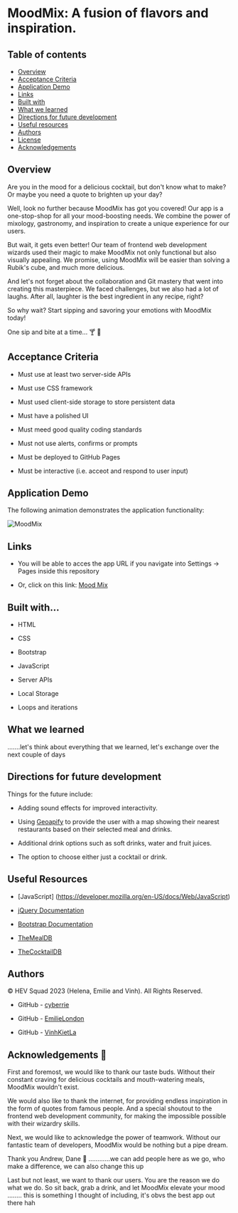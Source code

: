 # MoodMix: A fusion of flavors and inspiration.

## Table of contents

- [Overview](#overview)
- [Acceptance Criteria](#acceptance-criteria)
- [Application Demo](#application-demo)
- [Links](#links)
- [Built with](#built-with)
- [What we learned](#what-we-learned)
- [Directions for future development](#directions-for-future-development)
- [Useful resources](#useful-resources)
- [Authors](#authors)
- [License](#license)
- [Acknowledgements](#acknowledgements)

## Overview

Are you in the mood for a delicious cocktail, but don't know what to make? Or maybe you need a quote to brighten up your day?

Well, look no further because MoodMix has got you covered! Our app is a one-stop-shop for all your mood-boosting needs. We combine the power of mixology, gastronomy, and inspiration to create a unique experience for our users.

But wait, it gets even better! Our team of frontend web development wizards used their magic to make MoodMix not only functional but also visually appealing. We promise, using MoodMix will be easier than solving a Rubik's cube, and much more delicious.

And let's not forget about the collaboration and Git mastery that went into creating this masterpiece. We faced challenges, but we also had a lot of laughs. After all, laughter is the best ingredient in any recipe, right?

So why wait? Start sipping and savoring your emotions with MoodMix today!

One sip and bite at a time... 🍸 🤤

## Acceptance Criteria

- Must use at least two server-side APIs

- Must use CSS framework

- Must used client-side storage to store persistent data

- Must have a polished UI

- Must meed good quality coding standards

- Must not use alerts, confirms or prompts

- Must be deployed to GitHub Pages

- Must be interactive (i.e. acceot and respond to user input)

## Application Demo

The following animation demonstrates the application functionality:

![MoodMix]()

## Links

- You will be able to acces the app URL if you navigate into Settings → Pages inside this repository

- Or, click on this link: [Mood Mix]()

## Built with...

- HTML

- CSS

- Bootstrap

- JavaScript

- Server APIs

- Local Storage

- Loops and iterations

## What we learned

.......let's think about everything that we learned, let's exchange over the next couple of days

## Directions for future development

Things for the future include:

- Adding sound effects for improved interactivity.

- Using [Geoapify](https://www.geoapify.com/) to provide the user with a map showing their nearest restaurants based on their selected meal and drinks.

- Additional drink options such as soft drinks, water and fruit juices.

- The option to choose either just a cocktail or drink.

## Useful Resources

- [JavaScript] (https://developer.mozilla.org/en-US/docs/Web/JavaScript)

- [jQuery Documentation](https://api.jquery.com/)

- [Bootstrap Documentation](https://getbootstrap.com/docs/5.0)

- [TheMealDB](https://www.themealdb.com/api.php)

- [TheCocktailDB](https://www.thecocktaildb.com/)

## Authors

©️ HEV Squad 2023 (Helena, Emilie and Vinh). All Rights Reserved.

- GitHub - [cyberrie](https://github.com/cyberrie)

- GitHub - [EmilieLondon](https://github.com/EmilieLondon)

- GitHub - [VinhKietLa](https://github.com/VinhKietLa)

## Acknowledgements 🌟

First and foremost, we would like to thank our taste buds. Without their constant craving for delicious cocktails and mouth-watering meals, MoodMix wouldn't exist.

We would also like to thank the internet, for providing endless inspiration in the form of quotes from famous people. And a special shoutout to the frontend web development community, for making the impossible possible with their wizardry skills.

Next, we would like to acknowledge the power of teamwork. Without our fantastic team of developers, MoodMix would be nothing but a pipe dream.

Thank you Andrew, Dane 💛 ............we can add people here as we go, who make a difference, we can also change this up

Last but not least, we want to thank our users. You are the reason we do what we do. So sit back, grab a drink, and let MoodMix elevate your mood ........ this is something I thought of including, it's obvs the best app out there hah
